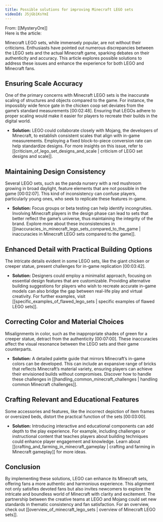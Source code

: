 ```yaml
---
title: Possible solutions for improving Minecraft LEGO sets
videoId: J5jGb1KsYmI
---
```


From: [[MysteryOre]] <br/> 
Here is the article:

Minecraft LEGO sets, while immensely popular, are not without their criticisms. Enthusiasts have pointed out numerous discrepancies between the LEGO sets and the actual Minecraft game, sparking debates on their authenticity and accuracy. This article explores possible solutions to address these issues and enhance the experience for both LEGO and Minecraft fans.

## Ensuring Scale Accuracy

One of the primary concerns with Minecraft LEGO sets is the inaccurate scaling of structures and objects compared to the game. For instance, the impossibly wide fence gate in the chicken coop set deviates from the game’s standard measurements <a class="yt-timestamp" data-t="00:02:48">[00:02:48]</a>. Ensuring that LEGOs adhere to proper scaling would make it easier for players to recreate their builds in the digital world. 

- **Solution:** LEGO could collaborate closely with Mojang, the developers of Minecraft, to establish consistent scales that align with in-game measurements. Employing a fixed block-to-piece conversion rate can help standardize designs. For more insights on this issue, refer to [[criticism_of_lego_set_designs_and_scale | criticism of LEGO set designs and scale]].

## Maintaining Design Consistency

Several LEGO sets, such as the panda nursery with a red mushroom growing in broad daylight, feature elements that are not possible in the game <a class="yt-timestamp" data-t="00:02:07">[00:02:07]</a>. This kind of inconsistency can confuse players, particularly young ones, who seek to replicate these features in-game.

- **Solution:** Focus groups or beta testing can help identify incongruities. Involving Minecraft players in the design phase can lead to sets that better reflect the game’s universe, thus maintaining the integrity of the brand. Explore more about these inconsistencies in [[inaccuracies_in_minecraft_lego_sets_compared_to_the_game | inaccuracies in Minecraft LEGO sets compared to the game]].

## Enhanced Detail with Practical Building Options

The intricate details evident in some LEGO sets, like the giant chicken or creeper statue, present challenges for in-game replication <a class="yt-timestamp" data-t="00:03:42">[00:03:42]</a>.

- **Solution:** Designers could employ a minimalist approach, focusing on essential design features that are customizable. Providing alternative building suggestions for players who wish to recreate accurate in-game models can also bridge the gap between real-life play and virtual creativity. For further examples, visit [[specific_examples_of_flawed_lego_sets | specific examples of flawed LEGO sets]].

## Correcting Color and Material Choices

Misalignments in color, such as the inappropriate shades of green for a creeper statue, detract from the authenticity <a class="yt-timestamp" data-t="00:07:00">[00:07:00]</a>. These inaccuracies affect the visual resonance between the LEGO sets and their game counterparts.

- **Solution:** A detailed palette guide that mirrors Minecraft’s in-game colors can be developed. This can include an expansive range of bricks that reflects Minecraft’s material variety, ensuring players can achieve their envisioned builds without compromises. Discover how to handle these challenges in [[handling_common_minecraft_challenges | handling common Minecraft challenges]].

## Crafting Relevant and Educational Features

Some accessories and features, like the incorrect depiction of item frames or oversized beds, distort the practical function of the sets <a class="yt-timestamp" data-t="00:03:00">[00:03:00]</a>.

- **Solution:** Introducing interactive and educational components can add depth to the play experience. For example, including challenges or instructional content that teaches players about building techniques could enhance player engagement and knowledge. Learn about [[crafting_and_farming_in_minecraft_gameplay | crafting and farming in Minecraft gameplay]] for more ideas.

## Conclusion

By implementing these solutions, LEGO can enhance its Minecraft sets, offering fans a more authentic and harmonious experience. This alignment not only satisfies devoted fans but also invites newcomers to explore the intricate and boundless world of Minecraft with clarity and excitement. The partnership between the creative teams at LEGO and Mojang could set new standards in thematic consistency and fan satisfaction. For an overview, check out [[overview_of_minecraft_lego_sets | overview of Minecraft LEGO sets]].